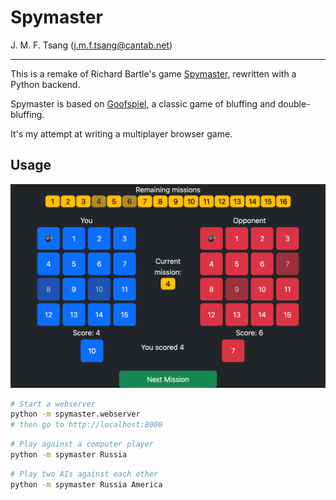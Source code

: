 # Spymaster

J. M. F. Tsang (j.m.f.tsang@cantab.net)

---

This is a remake of Richard Bartle's game 
[Spymaster](https://www.youhaventlived.com/spymaster/), rewritten with a
Python backend. 

Spymaster is based on [Goofspiel](https://en.wikipedia.org/wiki/Goofspiel),
a classic game of bluffing and double-bluffing.

It's my attempt at writing a multiplayer browser game. 


## Usage

![Screenshot of the frontend](FrontendScreenshot.png)

```bash
# Start a webserver
python -m spymaster.webserver
# then go to http://localhost:8000
```
```bash
# Play against a computer player
python -m spymaster Russia
```
```bash
# Play two AIs against each other
python -m spymaster Russia America
```
